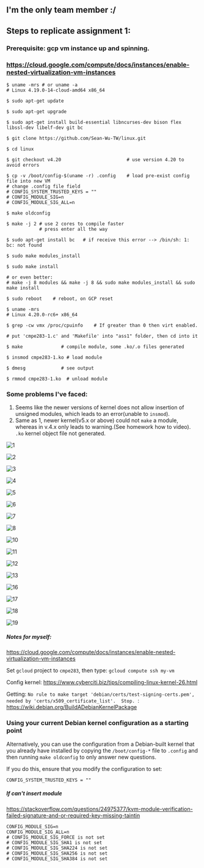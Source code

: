 ## I'm the only team member :/

## Steps to replicate assignment 1:

### Prerequisite: gcp vm instance up and spinning. 

### https://cloud.google.com/compute/docs/instances/enable-nested-virtualization-vm-instances

```shell
$ uname -mrs # or uname -a
# Linux 4.19.0-14-cloud-amd64 x86_64

$ sudo apt-get update  

$ sudo apt-get upgrade

$ sudo apt-get install build-essential libncurses-dev bison flex libssl-dev libelf-dev git bc

$ git clone https://github.com/Sean-Wu-TW/linux.git

$ cd linux

$ git checkout v4.20                        # use version 4.20 to avoid errors

$ cp -v /boot/config-$(uname -r) .config    # load pre-exist config file into new VM
# change .config file field 
# CONFIG_SYSTEM_TRUSTED_KEYS = "" 
# CONFIG_MODULE_SIG=n 
# CONFIG_MODULE_SIG_ALL=n

$ make oldconfig 

$ make -j 2 # use 2 cores to compile faster
            # press enter all the way
            
$ sudo apt-get install bc   # if receive this error --> /bin/sh: 1: bc: not found

$ sudo make modules_install 

$ sudo make install       

# or even better:
# make -j 8 modules && make -j 8 && sudo make modules_install && sudo make install

$ sudo reboot    # reboot, on GCP reset

$ uname -mrs 
# Linux 4.20.0-rc6+ x86_64

$ grep -cw vmx /proc/cpuinfo    # If greater than 0 then virt enabled.

# put 'cmpe283-1.c' and 'Makefile' into "ass1" folder, then cd into it

$ make              # compile module, some .ko/.o files generated

$ insmod cmpe283-1.ko # load module

$ dmesg             # see output

$ rmmod cmpe283-1.ko  # unload module

```



### Some problems I've faced:

1.  Seems like the newer versions of kernel does not allow insertion of unsigned modules, which leads to an error(unable to `insmod`).
2.  Same as 1, newer kernel(v5.x or above) could not `make` a module, whereas in v.4.x only leads to warning.(See homework how to video). `.ko` kernel object file not generated.



![1](./images/1.png)

![2](./images/2.png)

![3](./images/3.png)

![4](./images/4.png)

![5](./images/5.png)

![6](./images/6.png)

![7](./images/7.png)

![8](./images/8.png)

![10](./images/10.png)

![11](./images/11.png)

![12](./images/12.png)

![13](./images/13.png)

![16](./images/16.png)

![17](./images/17.png)

![18](./images/18.png)

![19](./images/19.png)

















##### Notes for myself:

https://cloud.google.com/compute/docs/instances/enable-nested-virtualization-vm-instances

Set `gcloud` project to `cmpe283`, then type: `gcloud compute ssh my-vm`

Config kernel: https://www.cyberciti.biz/tips/compiling-linux-kernel-26.html

Getting: `No rule to make target 'debian/certs/test-signing-certs.pem', needed by 'certs/x509_certificate_list'.  Stop. `: https://wiki.debian.org/BuildADebianKernelPackage

### Using your current Debian kernel configuration as a starting point

Alternatively, you can use the configuration from a Debian-built kernel that you already have installed by copying the `/boot/config-*` file to `.config` and then running `make oldconfig` to only answer new questions.

If you do this, ensure that you modify the configuration to set:

```
CONFIG_SYSTEM_TRUSTED_KEYS = ""
```

##### If can't insert module

https://stackoverflow.com/questions/24975377/kvm-module-verification-failed-signature-and-or-required-key-missing-taintin

```shell
CONFIG_MODULE_SIG=n
CONFIG_MODULE_SIG_ALL=n
# CONFIG_MODULE_SIG_FORCE is not set 
# CONFIG_MODULE_SIG_SHA1 is not set
# CONFIG_MODULE_SIG_SHA224 is not set
# CONFIG_MODULE_SIG_SHA256 is not set
# CONFIG_MODULE_SIG_SHA384 is not set
```

